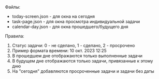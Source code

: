 Файлы:

* today-screen.json - для окна на сегодня
* task-page.json - для окна просмотра индивидуальной задачи
* calendar-day.json - для окна прошедшего/будущего дня

Правила:

1. Статус задачи: 0 - не сделано, 1 - сделано, 2 - просрочено
2. Пример формата времени: 10 окт. 2023 12:25
3. В прошедшем дне отображаются только выполненные задачи
4. В будущем дне отображаются только задачи, привязанные к этому дню
5. На "сегодня" добавляются просроченные задачи и задачи без даты

